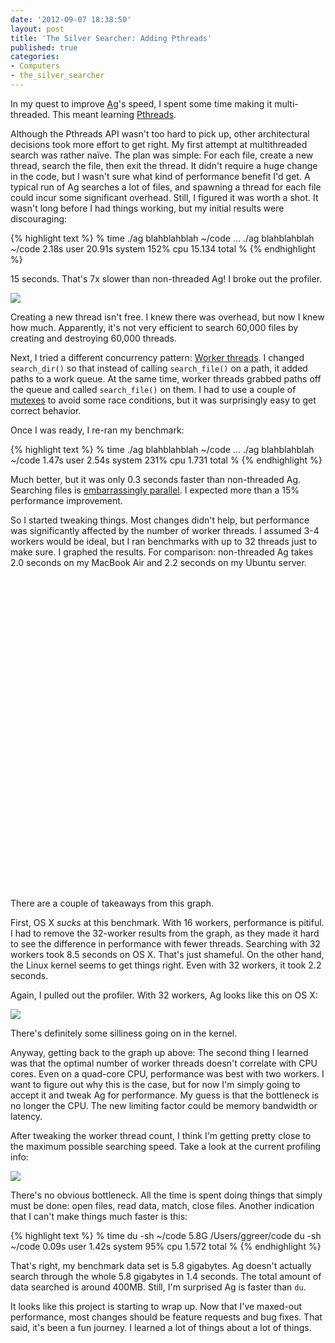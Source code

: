 ```yaml
---
date: '2012-09-07 18:38:50'
layout: post
title: 'The Silver Searcher: Adding Pthreads'
published: true
categories:
- Computers
- the_silver_searcher
---
```


In my quest to improve [Ag](https://github.com/ggreer/the_silver_searcher/)'s speed, I spent some time making it multi-threaded. This meant learning [Pthreads](http://en.wikipedia.org/wiki/POSIX_Threads).

Although the Pthreads API wasn't too hard to pick up, other architectural decisions took more effort to get right. My first attempt at multithreaded search was rather naïve. The plan was simple: For each file, create a new thread, search the file, then exit the thread. It didn't require a huge change in the code, but I wasn't sure what kind of performance benefit I'd get. A typical run of Ag searches a lot of files, and spawning a thread for each file could incur some significant overhead. Still, I figured it was worth a shot. It wasn't long before I had things working, but my initial results were discouraging:

{% highlight text %}
% time ./ag blahblahblah ~/code
...
./ag blahblahblah ~/code  2.18s user 20.91s system 152% cpu 15.134 total
%
{% endhighlight %}

15 seconds. That's 7x slower than non-threaded Ag! I broke out the profiler.

[![](/images/ag_profile_thread_per_file.png)](/images/ag_profile_thread_per_file.png)

Creating a new thread isn't free. I knew there was overhead, but now I knew how much. Apparently, it's not very efficient to search 60,000 files by creating and destroying 60,000 threads. 

Next, I tried a different concurrency pattern: [Worker threads](http://en.wikipedia.org/wiki/Thread_pool_pattern). I changed `search_dir()` so that instead of calling `search_file()` on a path, it added paths to a work queue. At the same time, worker threads grabbed paths off the queue and called `search_file()` on them. I had to use a couple of [mutexes](http://en.wikipedia.org/wiki/Lock_%28computer_science%29) to avoid some race conditions, but it was surprisingly easy to get correct behavior.

Once I was ready, I re-ran my benchmark:

{% highlight text %}
% time ./ag blahblahblah ~/code
...
./ag blahblahblah ~/code  1.47s user 2.54s system 231% cpu 1.731 total
%
{% endhighlight %}

Much better, but it was only 0.3 seconds faster than non-threaded Ag. Searching files is [embarrassingly parallel](http://en.wikipedia.org/wiki/Embarrassingly_parallel). I expected more than a 15% performance improvement.

So I started tweaking things. Most changes didn't help, but performance was significantly affected by the number of worker threads. I assumed 3-4 workers would be ideal, but I ran benchmarks with up to 32 threads just to make sure. I graphed the results. For comparison: non-threaded Ag takes 2.0 seconds on my MacBook Air and 2.2 seconds on my Ubuntu server.

<div id="chart_div" class="chart" style="width: 100%; height: 500px;"> </div>

There are a couple of takeaways from this graph.

First, OS X *sucks* at this benchmark. With 16 workers, performance is pitiful. I had to remove the 32-worker results from the graph, as they made it hard to see the difference in performance with fewer threads. Searching with 32 workers took 8.5 seconds on OS X. That's just shameful. On the other hand, the Linux kernel seems to get things right. Even with 32 workers, it took 2.2 seconds.

Again, I pulled out the profiler. With 32 workers, Ag looks like this on OS X:

[![](/images/ag_profile_os_x_32_threads.png)](/images/ag_profile_os_x_32_threads.png)

There's definitely some silliness going on in the kernel.

Anyway, getting back to the graph up above: The second thing I learned was that the optimal number of worker threads doesn't correlate with CPU cores. Even on a quad-core CPU, performance was best with two workers. I want to figure out why this is the case, but for now I'm simply going to accept it and tweak Ag for performance. My guess is that the bottleneck is no longer the CPU. The new limiting factor could be memory bandwidth or latency.

After tweaking the worker thread count, I think I'm getting pretty close to the maximum possible searching speed. Take a look at the current profiling info:

[![](/images/ag_profile_thread_workers.png)](/images/ag_profile_thread_workers.png)

There's no obvious bottleneck. All the time is spent doing things that simply must be done: open files, read data, match, close files. Another indication that I can't make things much faster is this:

{% highlight text %}
% time du -sh ~/code
5.8G	/Users/ggreer/code
du -sh ~/code  0.09s user 1.42s system 95% cpu 1.572 total
%
{% endhighlight %}

That's right, my benchmark data set is 5.8 gigabytes. Ag doesn't actually search through the whole 5.8 gigabytes in 1.4 seconds. The total amount of data searched is around 400MB. Still, I'm surprised Ag is faster than `du`.

It looks like this project is starting to wrap up. Now that I've maxed-out performance, most changes should be feature requests and bug fixes. That said, it's been a fun journey. I learned a lot of things about a lot of things. 

<script type="text/javascript" src="https://www.google.com/jsapi"> </script>
<script type="text/javascript">
// Load the Visualization API and the piechart package.
google.load('visualization', '1.0', {'packages':['corechart']});

// Set a callback to run when the Google Visualization API is loaded.
google.setOnLoadCallback(drawChart);

// Callback that creates and populates a data table,
// instantiates the pie chart, passes in the data and
// draws it.
function drawChart() {
  // Create the data table.
  var data = new google.visualization.DataTable();
  data.addColumn("string", "Worker threads");
  data.addColumn("number", "OS X 10.8, Core i7 3667U@2.0Ghz");
  data.addColumn("number", "Ubuntu 12.04, Core 2 Duo E3200@3.2Ghz");
  data.addRows([
    ["1",  1.536, 1.419],
    ["2",  1.392, 1.358],
    ["3",  1.471, 1.848],
    ["4",  1.767, 1.894],
    ["8",  2.677, 2.025],
    ["16", 4.713, 2.066]
  ]);
  // Set chart options
  var options = {
                  'title':'Ag worker thread benchmark',
                  'fontSize': 20,
                  'backgroundColor': {
                    'fill': '#eef'
                  },
                  'chartArea': {
                    'left': '10%',
                    'width': '85%'
                  },
                  'legend': {
                    'position': 'top',
                    'textStyle': {
                      'fontSize': 14
                    }
                  },
                  'hAxis': {
                    'title': 'Worker threads'
                  },
                  'vAxis': {
                    'gridlines': {
                      'count': 6
                    },
                    'minValue': 0,
                    'title': 'Seconds'
                  },
                  'colors': [
                    '#43d',
                    '#396'
                  ],
                  'width': "100%",
                  'height': 500
                };

  // Instantiate and draw our chart, passing in some options.
  var chart = new google.visualization.ChartWrapper({
    'chartType': 'ColumnChart',
    'containerId': 'chart_div',
    'options': options,
    'dataTable': data
  });
  chart.draw();
}
</script>
